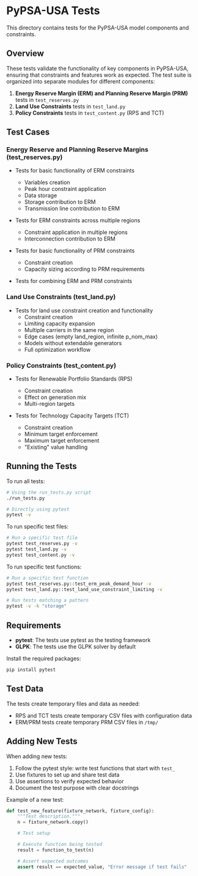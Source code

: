 # PyPSA-USA Tests

This directory contains tests for the PyPSA-USA model components and constraints.

## Overview

These tests validate the functionality of key components in PyPSA-USA, ensuring that constraints and features work as expected. The test suite is organized into separate modules for different components:

1. **Energy Reserve Margin (ERM) and Planning Reserve Margin (PRM)** tests in `test_reserves.py`
2. **Land Use Constraints** tests in `test_land.py`
3. **Policy Constraints** tests in `test_content.py` (RPS and TCT)

## Test Cases

### Energy Reserve and Planning Reserve Margins (test_reserves.py)

- Tests for basic functionality of ERM constraints
  - Variables creation
  - Peak hour constraint application
  - Data storage
  - Storage contribution to ERM
  - Transmission line contribution to ERM

- Tests for ERM constraints across multiple regions
  - Constraint application in multiple regions
  - Interconnection contribution to ERM

- Tests for basic functionality of PRM constraints
  - Constraint creation
  - Capacity sizing according to PRM requirements

- Tests for combining ERM and PRM constraints

### Land Use Constraints (test_land.py)

- Tests for land use constraint creation and functionality
  - Constraint creation
  - Limiting capacity expansion
  - Multiple carriers in the same region
  - Edge cases (empty land_region, infinite p_nom_max)
  - Models without extendable generators
  - Full optimization workflow

### Policy Constraints (test_content.py)

- Tests for Renewable Portfolio Standards (RPS)
  - Constraint creation
  - Effect on generation mix
  - Multi-region targets

- Tests for Technology Capacity Targets (TCT)
  - Constraint creation
  - Minimum target enforcement
  - Maximum target enforcement
  - "Existing" value handling

## Running the Tests

To run all tests:

```bash
# Using the run_tests.py script
./run_tests.py

# Directly using pytest
pytest -v
```

To run specific test files:

```bash
# Run a specific test file
pytest test_reserves.py -v
pytest test_land.py -v
pytest test_content.py -v
```

To run specific test functions:

```bash
# Run a specific test function
pytest test_reserves.py::test_erm_peak_demand_hour -v
pytest test_land.py::test_land_use_constraint_limiting -v

# Run tests matching a pattern
pytest -v -k "storage"
```

## Requirements

- **pytest**: The tests use pytest as the testing framework
- **GLPK**: The tests use the GLPK solver by default

Install the required packages:

```bash
pip install pytest
```

## Test Data

The tests create temporary files and data as needed:

- RPS and TCT tests create temporary CSV files with configuration data
- ERM/PRM tests create temporary PRM CSV files in `/tmp/`

## Adding New Tests

When adding new tests:

1. Follow the pytest style: write test functions that start with `test_`
2. Use fixtures to set up and share test data
3. Use assertions to verify expected behavior
4. Document the test purpose with clear docstrings

Example of a new test:

```python
def test_new_feature(fixture_network, fixture_config):
    """Test description."""
    n = fixture_network.copy()

    # Test setup

    # Execute function being tested
    result = function_to_test(n)

    # Assert expected outcomes
    assert result == expected_value, "Error message if test fails"
